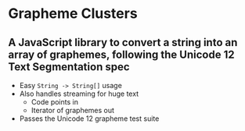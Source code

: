 # Grapheme Clusters

## A JavaScript library to convert a string into an array of graphemes, following the Unicode 12 Text Segmentation spec

- Easy `String -> String[]` usage
- Also handles streaming for huge text
    - Code points in
    - Iterator of graphemes out
- Passes the Unicode 12 grapheme test suite
